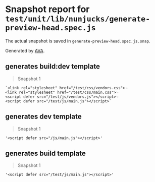 # Snapshot report for `test/unit/lib/nunjucks/generate-preview-head.spec.js`

The actual snapshot is saved in `generate-preview-head.spec.js.snap`.

Generated by [AVA](https://ava.li).

## generates build:dev template

> Snapshot 1

    `<link rel="stylesheet" href="/test/css/vendors.css">␊
    <link rel="stylesheet" href="/test/css/main.css">␊
    <script defer src="/test/js/vendors.js"></script>␊
    <script defer src="/test/js/main.js"></script>`

## generates dev template

> Snapshot 1

    '<script defer src="/js/main.js"></script>'

## generates build template

> Snapshot 1

    '<script defer src="/test/js/main.js"></script>'